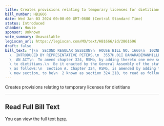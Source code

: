 ```yaml
---
title: Creates provisions relating to temporary licenses for dietitians
bill_number: HB1666
date: Wed Jan 03 2024 00:00:00 GMT-0600 (Central Standard Time)
status: Introduced
chamber: House
sponsor: Unknown
vote_summary: Unavailable
legiscan_url: https://legiscan.com/MO/text/HB1666/id/2861696
draft: false
bill_text: "|\n  SECOND REGULAR SESSION\n  HOUSE BILL NO. 1666\n  102ND GENERAL ASSEMBLY\n\
  \  INTRODUCED BY REPRESENTATIVE PETERS.\n  3557H.01I DANARADEMANMILLER,ChiefClerk\n\
  \  AN ACT\n  To amend chapter 324, RSMo, by adding thereto one new section relating\
  \ to dietitians.\n  Be it enacted by the General Assembly of the state of Missouri,\
  \ as follows:\n  Section A. Chapter 324, RSMo, is amended by adding thereto one\
  \ new section, to be\n  2 known as section 324.218, to read as follows:"
---
```

Creates provisions relating to temporary licenses for dietitians

---

## Read Full Bill Text

You can view the full text [here](https://legiscan.com/MO/text/HB1666/id/2861696).
